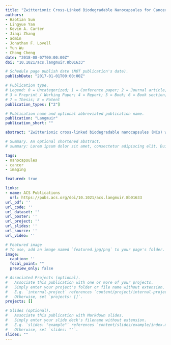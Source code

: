 ```yaml
---
title: "Zwitterionic Cross-Linked Biodegradable Nanocapsules for Cancer Imaging"
authors:
- Haotian Sun
- Lingyue Yan
- Kevin A. Carter
- Jiaqi Zhang
- admin
- Jonathan F. Lovell
- Yun Wu
- Chong Cheng
date: "2018-08-07T00:00:00Z"
doi: "10.1021/acs.langmuir.8b01633"

# Schedule page publish date (NOT publication's date).
publishDate: "2017-01-01T00:00:00Z"

# Publication type.
# Legend: 0 = Uncategorized; 1 = Conference paper; 2 = Journal article;
# 3 = Preprint / Working Paper; 4 = Report; 5 = Book; 6 = Book section;
# 7 = Thesis; 8 = Patent
publication_types: ["2"]

# Publication name and optional abbreviated publication name.
publication: "Langmuir"
publication_short: ""

abstract: "Zwitterionic cross-linked biodegradable nanocapsules (NCs) were synthesized for cancer imaging. A polylactide (PLA)-based diblock copolymer with two blocks carrying acetylenyl and allyl groups respectively was synthesized by ring-opening polymerization (ROP). Azide–alkyne “click” reaction was conducted to conjugate sulfobetaine (SB) zwitterions and fluorescent dye Cy5.5 onto the acetylenyl-functionalized first block of the diblock copolymer. The resulting copolymer with a hydrophilic SB/Cy5.5-functionalized PLA block and a hydrophobic allyl-functionalized PLA block could stabilize miniemulsions because of its amphiphilic diblock structure. UV-induced thiol–ene “click” reaction between a dithiol cross-linker and the hydrophobic allyl-functionalized block of the copolymer at the peripheral region of nanoscopic oil nanodroplets in the miniemulsion generated cross-linked polymer NCs with zwitterionic outer shells. These NCs showed an average hydrodynamic diameter (Dh) of 136 nm. They exhibited biodegradability, biocompatibility and high colloidal stability. In vitro study indicated that these NCs could be taken up by MIA PaCa-2 cancer cells. In vivo imaging study showed that, comparing to a small molecule dye, NCs had a longer circulation time, facilitating their accumulation at tumors for cancer imaging. Overall, this work demonstrates the applicability of zwitterionic biodegradable polymer-based materials in cancer diagnosis."

# Summary. An optional shortened abstract.
# summary: Lorem ipsum dolor sit amet, consectetur adipiscing elit. Duis posuere tellus ac convallis placerat. Proin tincidunt magna sed ex sollicitudin condimentum.

tags:
- nanocapsules
- cancer
- imaging

featured: true

links:
- name: ACS Publications
  url: https://pubs.acs.org/doi/10.1021/acs.langmuir.8b01633
url_pdf: ''
url_code: ''
url_dataset: ''
url_poster: ''
url_project: ''
url_slides: ''
url_source: ''
url_video: ''

# Featured image
# To use, add an image named `featured.jpg/png` to your page's folder. 
image:
  caption: ''
  focal_point: ""
  preview_only: false

# Associated Projects (optional).
#   Associate this publication with one or more of your projects.
#   Simply enter your project's folder or file name without extension.
#   E.g. `internal-project` references `content/project/internal-project/index.md`.
#   Otherwise, set `projects: []`.
projects: []

# Slides (optional).
#   Associate this publication with Markdown slides.
#   Simply enter your slide deck's filename without extension.
#   E.g. `slides: "example"` references `content/slides/example/index.md`.
#   Otherwise, set `slides: ""`.
slides: ""
---
```


